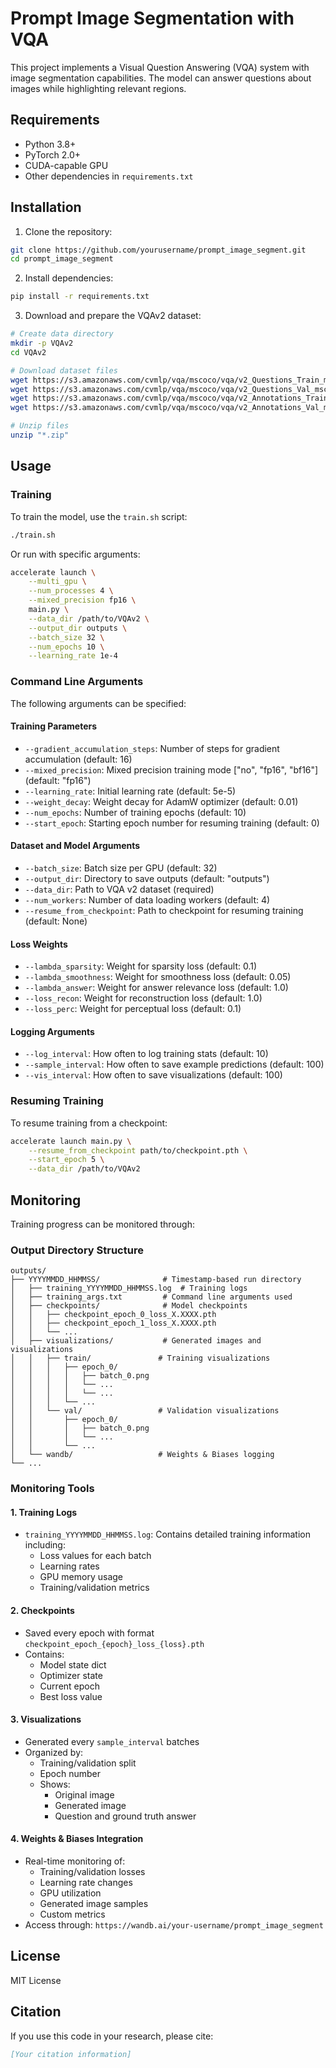 # Prompt Image Segmentation with VQA

This project implements a Visual Question Answering (VQA) system with image segmentation capabilities. The model can answer questions about images while highlighting relevant regions.

## Requirements

- Python 3.8+
- PyTorch 2.0+
- CUDA-capable GPU
- Other dependencies in `requirements.txt`

## Installation

1. Clone the repository:
```bash
git clone https://github.com/yourusername/prompt_image_segment.git
cd prompt_image_segment
```

2. Install dependencies:
```bash
pip install -r requirements.txt
```

3. Download and prepare the VQAv2 dataset:
```bash
# Create data directory
mkdir -p VQAv2
cd VQAv2

# Download dataset files
wget https://s3.amazonaws.com/cvmlp/vqa/mscoco/vqa/v2_Questions_Train_mscoco.zip
wget https://s3.amazonaws.com/cvmlp/vqa/mscoco/vqa/v2_Questions_Val_mscoco.zip
wget https://s3.amazonaws.com/cvmlp/vqa/mscoco/vqa/v2_Annotations_Train_mscoco.zip
wget https://s3.amazonaws.com/cvmlp/vqa/mscoco/vqa/v2_Annotations_Val_mscoco.zip

# Unzip files
unzip "*.zip"
```

## Usage

### Training

To train the model, use the `train.sh` script:

```bash
./train.sh
```

Or run with specific arguments:

```bash
accelerate launch \
    --multi_gpu \
    --num_processes 4 \
    --mixed_precision fp16 \
    main.py \
    --data_dir /path/to/VQAv2 \
    --output_dir outputs \
    --batch_size 32 \
    --num_epochs 10 \
    --learning_rate 1e-4
```

### Command Line Arguments

The following arguments can be specified:

#### Training Parameters
- `--gradient_accumulation_steps`: Number of steps for gradient accumulation (default: 16)
- `--mixed_precision`: Mixed precision training mode ["no", "fp16", "bf16"] (default: "fp16")
- `--learning_rate`: Initial learning rate (default: 5e-5)
- `--weight_decay`: Weight decay for AdamW optimizer (default: 0.01)
- `--num_epochs`: Number of training epochs (default: 10)
- `--start_epoch`: Starting epoch number for resuming training (default: 0)

#### Dataset and Model Arguments
- `--batch_size`: Batch size per GPU (default: 32)
- `--output_dir`: Directory to save outputs (default: "outputs")
- `--data_dir`: Path to VQA v2 dataset (required)
- `--num_workers`: Number of data loading workers (default: 4)
- `--resume_from_checkpoint`: Path to checkpoint for resuming training (default: None)

#### Loss Weights
- `--lambda_sparsity`: Weight for sparsity loss (default: 0.1)
- `--lambda_smoothness`: Weight for smoothness loss (default: 0.05)
- `--lambda_answer`: Weight for answer relevance loss (default: 1.0)
- `--loss_recon`: Weight for reconstruction loss (default: 1.0)
- `--loss_perc`: Weight for perceptual loss (default: 0.1)

#### Logging Arguments
- `--log_interval`: How often to log training stats (default: 10)
- `--sample_interval`: How often to save example predictions (default: 100)
- `--vis_interval`: How often to save visualizations (default: 100)

### Resuming Training

To resume training from a checkpoint:

```bash
accelerate launch main.py \
    --resume_from_checkpoint path/to/checkpoint.pth \
    --start_epoch 5 \
    --data_dir /path/to/VQAv2
```

## Monitoring

Training progress can be monitored through:

### Output Directory Structure
```
outputs/
├── YYYYMMDD_HHMMSS/              # Timestamp-based run directory
│   ├── training_YYYYMMDD_HHMMSS.log  # Training logs
│   ├── training_args.txt         # Command line arguments used
│   ├── checkpoints/              # Model checkpoints
│   │   ├── checkpoint_epoch_0_loss_X.XXXX.pth
│   │   ├── checkpoint_epoch_1_loss_X.XXXX.pth
│   │   └── ...
│   ├── visualizations/           # Generated images and visualizations
│   │   ├── train/               # Training visualizations
│   │   │   ├── epoch_0/
│   │   │   │   ├── batch_0.png
│   │   │   │   └── ...
│   │   │   │   └── ...
│   │   │   └── ...
│   │   └── val/                 # Validation visualizations
│   │       ├── epoch_0/
│   │       │   ├── batch_0.png
│   │       │   └── ...
│   │       └── ...
│   └── wandb/                   # Weights & Biases logging
└── ...
```

### Monitoring Tools

#### 1. Training Logs
- `training_YYYYMMDD_HHMMSS.log`: Contains detailed training information including:
  - Loss values for each batch
  - Learning rates
  - GPU memory usage
  - Training/validation metrics

#### 2. Checkpoints
- Saved every epoch with format `checkpoint_epoch_{epoch}_loss_{loss}.pth`
- Contains:
  - Model state dict
  - Optimizer state
  - Current epoch
  - Best loss value

#### 3. Visualizations
- Generated every `sample_interval` batches
- Organized by:
  - Training/validation split
  - Epoch number
  - Shows:
    - Original image
    - Generated image
    - Question and ground truth answer

#### 4. Weights & Biases Integration
- Real-time monitoring of:
  - Training/validation losses
  - Learning rate changes
  - GPU utilization
  - Generated image samples
  - Custom metrics
- Access through: `https://wandb.ai/your-username/prompt_image_segment`

## License

MIT License


## Citation

If you use this code in your research, please cite:

```bibtex
[Your citation information]
``` 